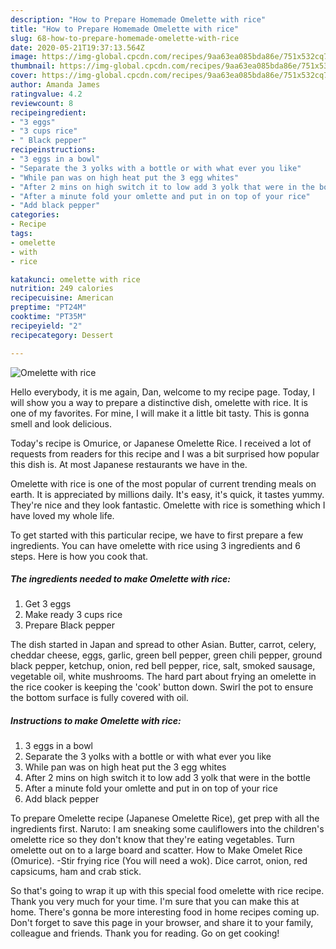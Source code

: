 ```yaml
---
description: "How to Prepare Homemade Omelette with rice"
title: "How to Prepare Homemade Omelette with rice"
slug: 68-how-to-prepare-homemade-omelette-with-rice
date: 2020-05-21T19:37:13.564Z
image: https://img-global.cpcdn.com/recipes/9aa63ea085bda86e/751x532cq70/omelette-with-rice-recipe-main-photo.jpg
thumbnail: https://img-global.cpcdn.com/recipes/9aa63ea085bda86e/751x532cq70/omelette-with-rice-recipe-main-photo.jpg
cover: https://img-global.cpcdn.com/recipes/9aa63ea085bda86e/751x532cq70/omelette-with-rice-recipe-main-photo.jpg
author: Amanda James
ratingvalue: 4.2
reviewcount: 8
recipeingredient:
- "3 eggs"
- "3 cups rice"
- " Black pepper"
recipeinstructions:
- "3 eggs in a bowl"
- "Separate the 3 yolks with a bottle or with what ever you like"
- "While pan was on high heat put the 3 egg whites"
- "After 2 mins on high switch it to low add 3 yolk that were in the bottle"
- "After a minute fold your omlette and put in on top of your rice"
- "Add black pepper"
categories:
- Recipe
tags:
- omelette
- with
- rice

katakunci: omelette with rice 
nutrition: 249 calories
recipecuisine: American
preptime: "PT24M"
cooktime: "PT35M"
recipeyield: "2"
recipecategory: Dessert

---
```



![Omelette with rice](https://img-global.cpcdn.com/recipes/9aa63ea085bda86e/751x532cq70/omelette-with-rice-recipe-main-photo.jpg)

Hello everybody, it is me again, Dan, welcome to my recipe page. Today, I will show you a way to prepare a distinctive dish, omelette with rice. It is one of my favorites. For mine, I will make it a little bit tasty. This is gonna smell and look delicious.

Today&#39;s recipe is Omurice, or Japanese Omelette Rice. I received a lot of requests from readers for this recipe and I was a bit surprised how popular this dish is. At most Japanese restaurants we have in the.

Omelette with rice is one of the most popular of current trending meals on earth. It is appreciated by millions daily. It's easy, it's quick, it tastes yummy. They're nice and they look fantastic. Omelette with rice is something which I have loved my whole life.


To get started with this particular recipe, we have to first prepare a few ingredients. You can have omelette with rice using 3 ingredients and 6 steps. Here is how you cook that.

<!--inarticleads1-->

##### The ingredients needed to make Omelette with rice:

1. Get 3 eggs
1. Make ready 3 cups rice
1. Prepare  Black pepper


The dish started in Japan and spread to other Asian. Butter, carrot, celery, cheddar cheese, eggs, garlic, green bell pepper, green chili pepper, ground black pepper, ketchup, onion, red bell pepper, rice, salt, smoked sausage, vegetable oil, white mushrooms. The hard part about frying an omelette in the rice cooker is keeping the &#39;cook&#39; button down. Swirl the pot to ensure the bottom surface is fully covered with oil. 

<!--inarticleads2-->

##### Instructions to make Omelette with rice:

1. 3 eggs in a bowl
1. Separate the 3 yolks with a bottle or with what ever you like
1. While pan was on high heat put the 3 egg whites
1. After 2 mins on high switch it to low add 3 yolk that were in the bottle
1. After a minute fold your omlette and put in on top of your rice
1. Add black pepper


To prepare Omelette recipe (Japanese Omelette Rice), get prep with all the ingredients first. Naruto: I am sneaking some cauliflowers into the children&#39;s omelette rice so they don&#39;t know that they&#39;re eating vegetables. Turn omelette out on to a large board and scatter. How to Make Omelet Rice (Omurice). -Stir frying rice (You will need a wok). Dice carrot, onion, red capsicums, ham and crab stick. 

So that's going to wrap it up with this special food omelette with rice recipe. Thank you very much for your time. I'm sure that you can make this at home. There's gonna be more interesting food in home recipes coming up. Don't forget to save this page in your browser, and share it to your family, colleague and friends. Thank you for reading. Go on get cooking!
